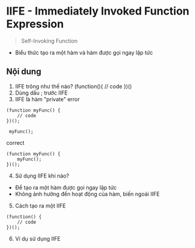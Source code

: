 # IIFE - Immediately Invoked Function Expression

> Self-Invoking Function

- Biểu thức tạo ra một hàm và hàm được gọi ngay lập tức

## Nội dung

1. IIFE trông như thế nào?
   (function(){
   // code
   })()
2. Dùng dấu ; trước IIFE
3. IIFE là hàm "private"
   error

```
(function myFunc() {
    // code
})();

 myFunc();
```

correct

```
(function myFunc() {
    myFunc();
})();
```

4. Sử dụng IIFE khi nào?

- Để tạo ra một hàm được gọi ngay lập tức
- Không ảnh hưởng đến hoạt động của hàm, biến ngoài IIFE

5. Cách tạo ra một IIFE

```
(function() {
    // code
})();
```

6. Ví dụ sử dụng IIFE
